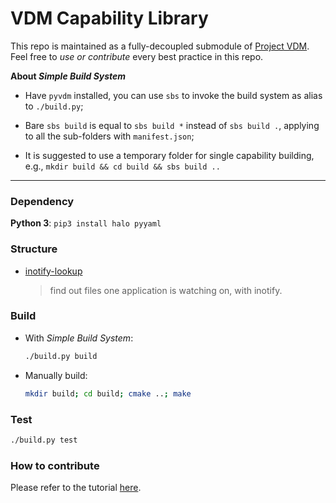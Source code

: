 # VDM Capability Library

This repo is maintained as a fully-decoupled submodule of [Project VDM](https://github.com/VDM-Maintainer-Group/virtual-domain-manager). 
Feel free to *use or contribute* every best practice in this repo.

**About *Simple Build System***

- Have `pyvdm` installed, you can use `sbs` to invoke the build system as alias to `./build.py`;

- Bare `sbs build` is equal to `sbs build *` instead of `sbs build .`, applying to all the sub-folders with `manifest.json`;

- It is suggested to use a temporary folder for single capability building, e.g., `mkdir build && cd build && sbs build ..`

-----

### Dependency

**Python 3**: `pip3 install halo pyyaml`

### Structure

- [inotify-lookup](./inotify-lookup)
  
  > find out files one application is watching on, with inotify.


### Build

- With *Simple Build System*:
  
  ```bash
  ./build.py build
  ```

- Manually build:
  
  ```bash
  mkdir build; cd build; cmake ..; make
  ```

### Test

```bash
./build.py test
```

### How to contribute

Please refer to the tutorial [here](CONTRIBUTING.md).

